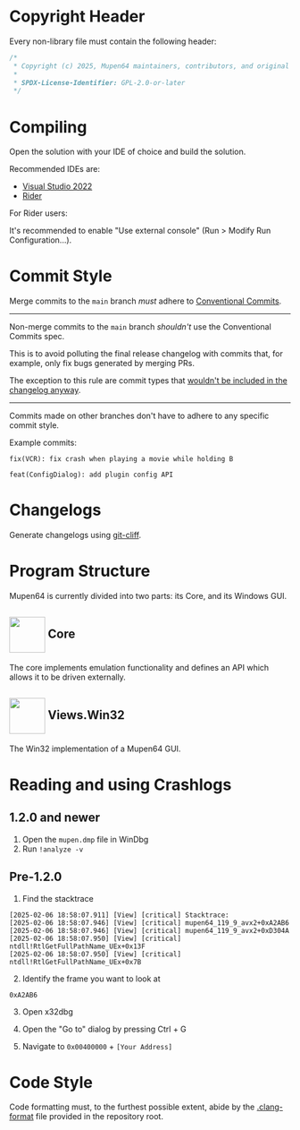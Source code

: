# Copyright Header

Every non-library file must contain the following header:

```cpp
/*
 * Copyright (c) 2025, Mupen64 maintainers, contributors, and original authors (Hacktarux, ShadowPrince, linker).
 *
 * SPDX-License-Identifier: GPL-2.0-or-later
 */
```

# Compiling

Open the solution with your IDE of choice and build the solution.

Recommended IDEs are:

- [Visual Studio 2022](https://visualstudio.microsoft.com/vs/)
- [Rider](https://www.jetbrains.com/rider/)

For Rider users:

It's recommended to enable "Use external console" (Run > Modify Run Configuration...).

# Commit Style

Merge commits to the `main` branch *must* adhere to [Conventional Commits](https://www.conventionalcommits.org/en/v1.0.0/#specification). 

---

Non-merge commits to the `main` branch *shouldn't* use the Conventional Commits spec.

This is to avoid polluting the final release changelog with commits that, for example, only fix bugs generated by merging PRs.

The exception to this rule are commit types that [wouldn't be included in the changelog anyway](https://github.com/mupen64/mupen64-rr-lua/blob/master/cliff.toml#L63).

---

Commits made on other branches don't have to adhere to any specific commit style.

Example commits:

```
fix(VCR): fix crash when playing a movie while holding B
```

```
feat(ConfigDialog): add plugin config API
```

# Changelogs

Generate changelogs using [git-cliff](https://git-cliff.org/).

# Program Structure

Mupen64 is currently divided into two parts: its Core, and its Windows GUI.

## <img src="https://github.com/user-attachments/assets/fa3b86d8-6bcf-4b65-a575-4ea2930a516c" width="64" align="center"/> Core 

The core implements emulation functionality and defines an API which allows it to be driven externally.

## <img src="https://github.com/user-attachments/assets/28439517-0e7a-41d6-829d-c2bd2f065d14" width="64" align="center"/> Views.Win32

The Win32 implementation of a Mupen64 GUI.

# Reading and using Crashlogs

## 1.2.0 and newer

1. Open the `mupen.dmp` file in WinDbg
2. Run `!analyze -v`

## Pre-1.2.0

1. Find the stacktrace

```
[2025-02-06 18:58:07.911] [View] [critical] Stacktrace:
[2025-02-06 18:58:07.946] [View] [critical] mupen64_119_9_avx2+0xA2AB6
[2025-02-06 18:58:07.946] [View] [critical] mupen64_119_9_avx2+0xD304A
[2025-02-06 18:58:07.950] [View] [critical] ntdll!RtlGetFullPathName_UEx+0x13F
[2025-02-06 18:58:07.950] [View] [critical] ntdll!RtlGetFullPathName_UEx+0x7B
```

2. Identify the frame you want to look at

```
0xA2AB6
```

3. Open x32dbg

4. Open the "Go to" dialog by pressing Ctrl + G

5. Navigate to `0x00400000` + `[Your Address]`

# Code Style

Code formatting must, to the furthest possible extent, abide by the [.clang-format](https://github.com/mkdasher/mupen64-rr-lua-/blob/master/.clang-format) file provided in the repository root.


